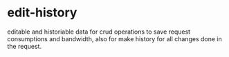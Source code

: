 # edit-history
editable and historiable data for crud operations to save request consumptions and bandwidth, also for make history for all changes done in the request.
